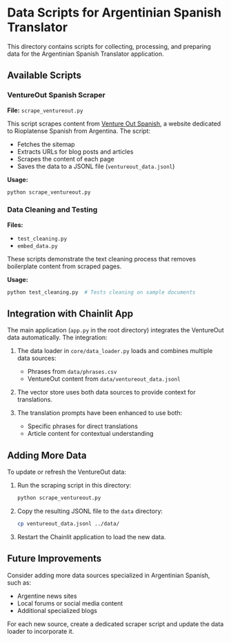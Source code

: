 # Data Scripts for Argentinian Spanish Translator

This directory contains scripts for collecting, processing, and preparing data for the Argentinian Spanish Translator application.

## Available Scripts

### VentureOut Spanish Scraper
**File:** `scrape_ventureout.py`

This script scrapes content from [Venture Out Spanish](https://ventureoutspanish.com/), a website dedicated to Rioplatense Spanish from Argentina. The script:
- Fetches the sitemap
- Extracts URLs for blog posts and articles
- Scrapes the content of each page
- Saves the data to a JSONL file (`ventureout_data.jsonl`)

**Usage:**
```bash
python scrape_ventureout.py
```

### Data Cleaning and Testing
**Files:** 
- `test_cleaning.py`
- `embed_data.py`

These scripts demonstrate the text cleaning process that removes boilerplate content from scraped pages.

**Usage:**
```bash
python test_cleaning.py  # Tests cleaning on sample documents
```

## Integration with Chainlit App

The main application (`app.py` in the root directory) integrates the VentureOut data automatically. The integration:

1. The data loader in `core/data_loader.py` loads and combines multiple data sources:
   - Phrases from `data/phrases.csv`
   - VentureOut content from `data/ventureout_data.jsonl`

2. The vector store uses both data sources to provide context for translations.

3. The translation prompts have been enhanced to use both:
   - Specific phrases for direct translations
   - Article content for contextual understanding

## Adding More Data

To update or refresh the VentureOut data:

1. Run the scraping script in this directory:
   ```bash
   python scrape_ventureout.py
   ```

2. Copy the resulting JSONL file to the `data` directory:
   ```bash
   cp ventureout_data.jsonl ../data/
   ```

3. Restart the Chainlit application to load the new data.

## Future Improvements

Consider adding more data sources specialized in Argentinian Spanish, such as:
- Argentine news sites
- Local forums or social media content
- Additional specialized blogs

For each new source, create a dedicated scraper script and update the data loader to incorporate it. 